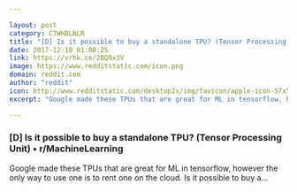 ```yaml
---

layout: post
category: C7WHBLNLR
title: "[D] Is it possible to buy a standalone TPU? (Tensor Processing Unit) • r/MachineLearning"
date: 2017-12-10 01:08:25
link: https://vrhk.co/2BQ9x3V
image: https://www.redditstatic.com/icon.png
domain: reddit.com
author: "reddit"
icon: http://www.redditstatic.com/desktop2x/img/favicon/apple-icon-57x57.png
excerpt: "Google made these TPUs that are great for ML in tensorflow, however the only way to use one is to rent one on the cloud. Is it possible to buy a..."

---
```


### [D] Is it possible to buy a standalone TPU? (Tensor Processing Unit) • r/MachineLearning

Google made these TPUs that are great for ML in tensorflow, however the only way to use one is to rent one on the cloud. Is it possible to buy a...
